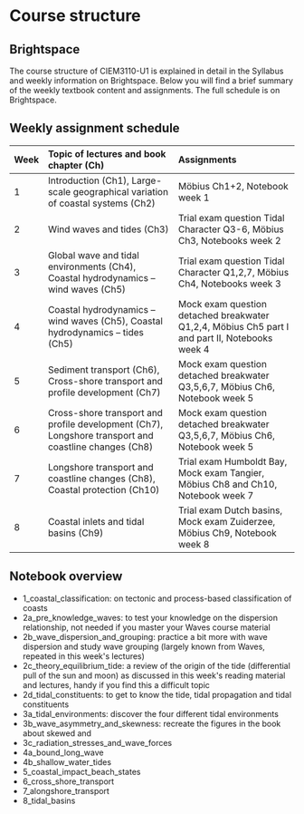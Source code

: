 Course structure
=======================

## Brightspace 

The course structure of CIEM3110-U1 is explained in detail in the Syllabus and weekly information on Brightspace. Below you will find a brief summary of the weekly textbook content and assignments. The full schedule is on Brightspace. 

## Weekly assignment schedule 

Week      | Topic of lectures and book chapter (Ch) | Assignments     |
| :---        |    :----   |          :--- |
| 1      | Introduction (Ch1), Large-scale geographical variation of coastal systems (Ch2)      | Möbius Ch1+2, Notebook week 1 |
| 2   | Wind waves and tides (Ch3)      | Trial exam question Tidal Character Q3-6, Möbius Ch3, Notebooks week 2 | 
| 3   | Global wave and tidal environments (Ch4), Coastal hydrodynamics – wind waves (Ch5)      | Trial exam question Tidal Character Q1,2,7, Möbius Ch4, Notebooks week 3    |
| 4   | Coastal hydrodynamics – wind waves (Ch5), Coastal hydrodynamics – tides (Ch5)      | Mock exam question detached breakwater Q1,2,4, Möbius Ch5 part I and part II, Notebooks week 4    |
| 5   | Sediment transport (Ch6), Cross-shore transport and profile development (Ch7)    | Mock exam question detached breakwater Q3,5,6,7, Möbius Ch6, Notebook week 5    |
| 6   | Cross-shore transport and profile development (Ch7), Longshore transport and coastline changes (Ch8) | Mock exam question detached breakwater Q3,5,6,7, Möbius Ch6, Notebook week 5    |
| 7   | Longshore transport and coastline changes (Ch8), Coastal protection (Ch10)    | Trial exam Humboldt Bay, Mock exam Tangier, Möbius Ch8 and Ch10, Notebook week 7   |
| 8   | Coastal inlets and tidal basins (Ch9)   | Trial exam Dutch basins, Mock exam Zuiderzee, Möbius Ch9, Notebook week 8  |

## Notebook overview

- 1_coastal_classification: on tectonic and process-based classification of coasts
- 2a_pre_knowledge_waves: to test your knowledge on the dispersion relationship, not needed if you master your Waves course material
- 2b_wave_dispersion_and_grouping: practice a bit more with wave dispersion and study wave grouping (largely known from Waves, repeated in this week's lectures)
- 2c_theory_equilibrium_tide: a review of the origin of the tide (differential pull of the sun and moon) as discussed in this week's reading material and lectures, handy if you find this a difficult topic
- 2d_tidal_constituents: to get to know the tide, tidal propagation and tidal constituents
- 3a_tidal_environments: discover the four different tidal environments
- 3b_wave_asymmetry_and_skewness: recreate the figures in the book about skewed and
- 3c_radiation_stresses_and_wave_forces
- 4a_bound_long_wave
- 4b_shallow_water_tides
- 5_coastal_impact_beach_states
- 6_cross_shore_transport
- 7_alongshore_transport
- 8_tidal_basins
 
